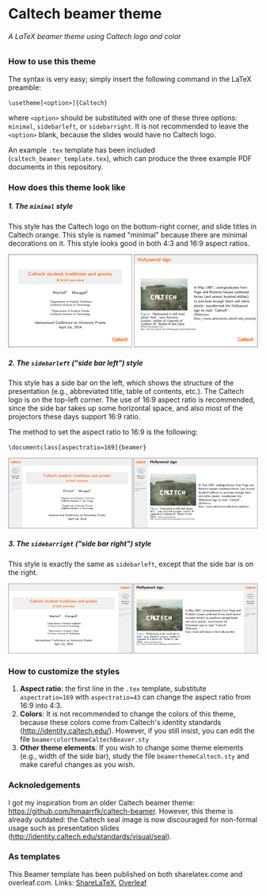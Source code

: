 # Caltech beamer theme
###### A LaTeX beamer theme using Caltech logo and color

### How to use this theme
The syntax is very easy; simply insert the following command in the LaTeX preamble:
```{tex}
\usetheme[<option>]{Caltech}
```
where `<option>` should be substituted with one of these three options: `minimal`, `sidebarleft`, or `sidebarright`. It is not recommended to leave the `<option>` blank, because the slides would have no Caltech logo.

An example `.tex` template has been included (`caltech_beamer_template.tex`), which can produce the three example PDF documents in this repository.

### How does this theme look like
##### 1. The `minimal` style
This style has the Caltech logo on the bottom-right corner, and slide titles in Caltech orange. This style is named "minimal" because there are minimal decorations on it. This style looks good in both 4:3 and 16:9 aspect ratios.

![](https://github.com/jsh9/Caltech-beamer-theme/blob/master/screenshots/minimal.png)

##### 2. The `sidebarleft` ("side bar left") style
This style has a side bar on the left, which shows the structure of the presentation (e.g., abbreviated title, table of contents, etc.). The Caltech logo is on the top-left corner. The use of 16:9 aspect ratio is recommended, since the side bar takes up some horizontal space, and also most of the projectors these days support 16:9 ratio.

The method to set the aspect ratio to 16:9 is the following:

```{tex}
\documentclass[aspectratio=169]{beamer}
```

![](https://github.com/jsh9/Caltech-beamer-theme/blob/master/screenshots/sidebarleft.png)

##### 3. The `sidebarright` ("side bar right") style
This style is exactly the same as `sidebarleft`, except that the side bar is on the right.

![](https://github.com/jsh9/Caltech-beamer-theme/blob/master/screenshots/sidebarright.png)

### How to customize the styles
1. **Aspect ratio**: the first line in the `.tex` template, substitute `aspectratio=169` with `aspectratio=43` can change the aspect ratio from 16:9 into 4:3.
2. **Colors**: It is not recommended to change the colors of this theme, because these colors come from Caltech's identity standards (http://identity.caltech.edu/). However, if you still insist, you can edit the file `beamercolorthemeCaltechBeaver.sty`
3. **Other theme elements**: If you wish to change some theme elements (e.g., width of the side bar), study the file `beamerthemeCaltech.sty` and make careful changes as you wish.

### Acknoledgements
I got my inspiration from an older Caltech beamer theme: https://github.com/hmaarrfk/caltech-beamer. However, this theme is already outdated: the Caltech seal image is now discouraged for non-formal usage such as presentation slides (http://identity.caltech.edu/standards/visual/seal).

### As templates
This Beamer template has been published on both sharelatex.come and overleaf.com. Links:
[ShareLaTeX](https://www.sharelatex.com/templates/58b4ad79546799785c1df893), 
[Overleaf](https://www.overleaf.com/latex/templates/caltech-beamer-template-new/rwrsmsxzdxzy)

